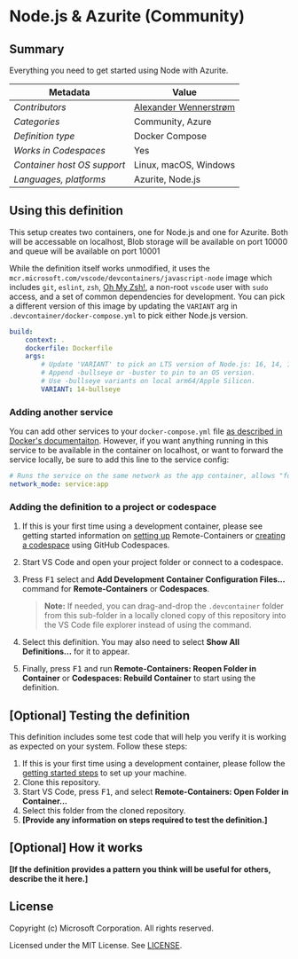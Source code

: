 # Node.js & Azurite (Community)

## Summary

Everything you need to get started using Node with Azurite.

| Metadata                    | Value                                                   |
| --------------------------- | ------------------------------------------------------- |
| _Contributors_              | [Alexander Wennerstrøm](https://github.com/AlexanderYW) |
| _Categories_                | Community, Azure                                        |
| _Definition type_           | Docker Compose                                          |
| _Works in Codespaces_       | Yes                                                     |
| _Container host OS support_ | Linux, macOS, Windows                                   |
| _Languages, platforms_      | Azurite, Node.js                                        |

## Using this definition

This setup creates two containers, one for Node.js and one for Azurite. Both
will be accessable on localhost, Blob storage will be available on port 10000
and queue will be available on port 10001

While the definition itself works unmodified, it uses the
`mcr.microsoft.com/vscode/devcontainers/javascript-node` image which includes
`git`, `eslint`, `zsh`, [Oh My Zsh!](https://ohmyz.sh/), a non-root `vscode`
user with `sudo` access, and a set of common dependencies for development. You
can pick a different version of this image by updating the `VARIANT` arg in
`.devcontainer/docker-compose.yml` to pick either Node.js version.

```yaml
build:
    context: .
    dockerfile: Dockerfile
    args:
        # Update 'VARIANT' to pick an LTS version of Node.js: 16, 14, 12.
        # Append -bullseye or -buster to pin to an OS version.
        # Use -bullseye variants on local arm64/Apple Silicon.
        VARIANT: 14-bullseye
```

### Adding another service

You can add other services to your `docker-compose.yml` file
[as described in Docker's documentaiton](https://docs.docker.com/compose/compose-file/#service-configuration-reference).
However, if you want anything running in this service to be available in the
container on localhost, or want to forward the service locally, be sure to add
this line to the service config:

```yaml
# Runs the service on the same network as the app container, allows "forwardPorts" in devcontainer.json function.
network_mode: service:app
```

### Adding the definition to a project or codespace

1. If this is your first time using a development container, please see getting
   started information on
   [setting up](https://aka.ms/vscode-remote/containers/getting-started)
   Remote-Containers or
   [creating a codespace](https://aka.ms/ghcs-open-codespace) using GitHub
   Codespaces.

2. Start VS Code and open your project folder or connect to a codespace.

3. Press <kbd>F1</kbd> select and **Add Development Container Configuration
   Files...** command for **Remote-Containers** or **Codespaces**.

    > **Note:** If needed, you can drag-and-drop the `.devcontainer` folder from
    > this sub-folder in a locally cloned copy of this repository into the VS
    > Code file explorer instead of using the command.

4. Select this definition. You may also need to select **Show All
   Definitions...** for it to appear.

5. Finally, press <kbd>F1</kbd> and run **Remote-Containers: Reopen Folder in
   Container** or **Codespaces: Rebuild Container** to start using the
   definition.

## [Optional] Testing the definition

This definition includes some test code that will help you verify it is working
as expected on your system. Follow these steps:

1. If this is your first time using a development container, please follow the
   [getting started steps](https://aka.ms/vscode-remote/containers/getting-started)
   to set up your machine.
2. Clone this repository.
3. Start VS Code, press <kbd>F1</kbd>, and select **Remote-Containers: Open
   Folder in Container...**
4. Select this folder from the cloned repository.
5. **[Provide any information on steps required to test the definition.]**

## [Optional] How it works

**[If the definition provides a pattern you think will be useful for others,
describe the it here.]**

## License

Copyright (c) Microsoft Corporation. All rights reserved.

Licensed under the MIT License. See
[LICENSE](https://github.com/microsoft/vscode-dev-containers/blob/main/LICENSE).
